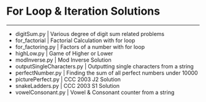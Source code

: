# For Loop & Iteration Solutions
---

- digitSum.py | Various degree of digit sum related problems
- for_factorial | Factorial Calculation with for loop
- for_factoring.py | Factors of a number with for loop
- highLow.py | Game of Higher or Lower
- modInverse.py | Mod Inverse Solution
- outputSingleCharacters.py | Outputting single characters from a string
- perfectNumber.py | Finding the sum of all perfect numbers under 10000
- picturePerfect.py | CCC 2003 J2 Solution
- snakeLadders.py | CCC 2003 S1 Solution
- vowelConsonant.py | Vowel & Consonant counter from a string
